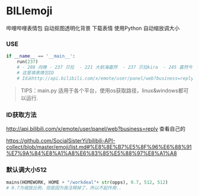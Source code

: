 # BILIemoji

哔哩哔哩表情包 自动抠图透明化背景 下载表情 使用Python 自动缩放调大小

### USE
```python
if __name__ == '__main__':
    run(237)
    # - 288 向晚 - 237 贝拉  - 221 大航海嘉然  - 237 贝拉kira  - 245 嘉然今天吃什么 -288 向晚大魔王 -333 乃琳Queen  -339 珈乐Carol
    # 这里填表情包ID
    # Id从http://api.bilibili.com/x/emote/user/panel/web?business=reply查看自己的，来源
```

>TIPS：main.py 适用于各个平台，使用os获取路径，linux&windows都可以运行.

### ID获取方法
http://api.bilibili.com/x/emote/user/panel/web?business=reply 查看自己的

https://github.com/SocialSisterYi/bilibili-API-collect/blob/master/emoji/list.md#%E8%8E%B7%E5%8F%96%E6%88%91%E7%9A%84%E8%A1%A8%E6%83%85%E5%88%97%E8%A1%A8

### 默认调大小512
```python
mains(HOMEWORK, HOME + "/workdeal"+ str(opps), 0.7, 512, 512)
# 0.7为缩放比例，但是因为我注释掉了，所以不起作用..
```
